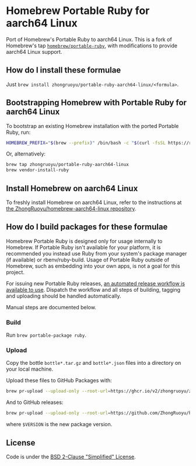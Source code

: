 # Homebrew Portable Ruby for aarch64 Linux

Port of Homebrew's Portable Ruby to aarch64 Linux. This is a fork of Homebrew's tap [`homebrew/portable-ruby`](https://github.com/Homebrew/homebrew-portable-ruby), with modifications to provide aarch64 Linux support.

## How do I install these formulae

Just `brew install zhongruoyu/portable-ruby-aarch64-linux/<formula>`.

## Bootstrapping Homebrew with Portable Ruby for aarch64 Linux

To bootstrap an existing Homebrew installation with the ported Portable Ruby, run:

```bash
HOMEBREW_PREFIX="$(brew --prefix)" /bin/bash -c "$(curl -fsSL https://raw.githubusercontent.com/ZhongRuoyu/homebrew-portable-ruby-aarch64-linux/HEAD/bootstrap.sh)"
```

Or, alternatively:

```bash
brew tap zhongruoyu/portable-ruby-aarch64-linux
brew vendor-install-ruby
```

## Install Homebrew on aarch64 Linux

To freshly install Homebrew on aarch64 Linux, refer to the instructions at
[the ZhongRuoyu/homebrew-aarch64-linux repository](https://github.com/ZhongRuoyu/homebrew-aarch64-linux).

## How do I build packages for these formulae

Homebrew Portable Ruby is designed only for usage internally to Homebrew. If Portable Ruby isn't available for your platform, it is recommended you instead use Ruby from your system's package manager (if available) or rbenv/ruby-build. Usage of Portable Ruby outside of Homebrew, such as embedding into your own apps, is not a goal for this project.

For issuing new Portable Ruby releases, [an automated release workflow is available to use](https://github.com/ZhongRuoyu/homebrew-portable-ruby-aarch64-linux/actions/workflows/release.yml). Dispatch the workflow and all steps of building, tagging and uploading should be handled automatically.

Manual steps are documented below.

### Build

Run `brew portable-package ruby`.

### Upload

Copy the bottle `bottle*.tar.gz` and `bottle*.json` files into a directory on your local machine.

Upload these files to GitHub Packages with:

```sh
brew pr-upload --upload-only --root-url=https://ghcr.io/v2/zhongruoyu/zhongruoyu-portable-ruby-aarch64-linux
```

And to GitHub releases:

```sh
brew pr-upload --upload-only --root-url=https://github.com/ZhongRuoyu/homebrew-portable-ruby-aarch64-linux/releases/download/$VERSION
```

where `$VERSION` is the new package version.

## License

Code is under the [BSD 2-Clause "Simplified" License](https://github.com/ZhongRuoyu/homebrew-portable-ruby-aarch64-linux/blob/master/LICENSE.txt).
